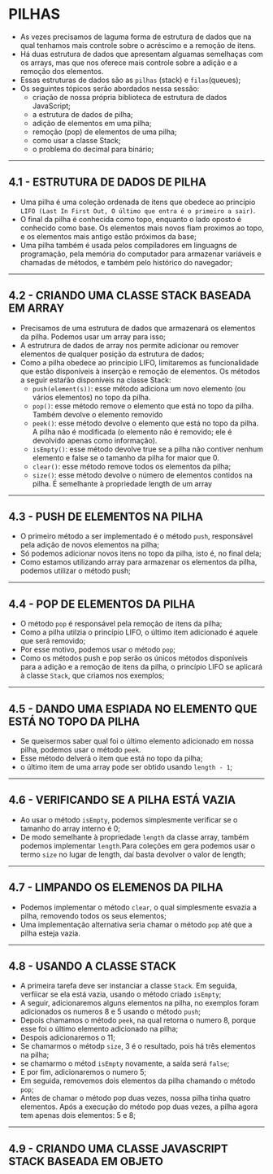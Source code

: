 # PILHAS

- As vezes precisamos de laguma forma de estrutura de dados que na qual tenhamos mais controle sobre o acréscimo e a remoção de itens.
- Há duas estrutura de dados que apresentam alguamas semelhaças com os arrays, mas que nos oferece mais controle sobre a adição e a remoção dos elementos.
- Essas estruturas de dados são as `pilhas` (stack) e `filas`(queues);
- Os seguintes tópicos serão abordados nessa sessão:
  - criação de nossa própria biblioteca de estrutura de dados JavaScript;
  - a estrutura de dados de pilha;
  - adição de elementos em uma pilha;
  - remoção (pop) de elementos de uma pilha;
  - como usar a classe Stack;
  - o problema do decimal para binário;

---

## 4.1 - ESTRUTURA DE DADOS DE PILHA

- Uma pilha é uma coleção ordenada de itens que obedece ao princípio `LIFO (Last In First Out, O último que entra é o primeiro a sair)`.
- O final da pilha é conhecida como topo, enquanto o lado oposto é conhecido como base. Os elementos mais novos fiam proximos ao topo, e os elementos mais antigo estão próximos da base;
- Uma pilha também é usada pelos compiladores em linguagns de programação, pela memória do computador para armazenar variáveis e chamadas de métodos, e também pelo histórico do navegador;

---

## 4.2 - CRIANDO UMA CLASSE STACK BASEADA EM ARRAY

- Precisamos de uma estrutura de dados que armazenará os elementos da pilha. Podemos usar um array para isso;
- A estrutrura de dados de array nos permite adicionar ou remover elementos de qualquer posição da estrutura de dados;
- Como a pilha obedece ao princípio LIFO, limitaremos as funcionalidade que estão disponíveis à inserção e remoção de elementos. Os métodos a seguir estaŕão disponíveis na classe Stack:
  - `push(element(s))`: esse método adiciona um novo elemento (ou vários elementos) no topo da pilha.
  - `pop()`: esse método remove o elemento que está no topo da pilha. Também devolve o elemento removido
  - `peek()`: esse método devolve o elemento que está no topo da pilha. A pilha não é modificada (o elemento não é removido; ele é devolvido apenas como informação).
  - `isEmpty()`: esse método devolve true se a pilha não contiver nenhum elemento e false se o tamanho da pilha for maior que 0.
  - `clear()`: esse método remove todos os elementos da pilha;
  - `size()`: esse método devolve o número de elementos contidos na pilha. É semelhante à propriedade length de um array

---

## 4.3 - PUSH DE ELEMENTOS NA PILHA

- O primeiro método a ser implementado é o método `push`, responsável pela adição de novos elementos na pilha;
- Só podemos adicionar novos itens no topo da pilha, isto é, no final dela;
- Como estamos utilizando array para armazenar os elementos da pilha, podemos utilizar o método push;

---

## 4.4 - POP DE ELEMENTOS DA PILHA

- O método `pop` é responsável pela remoção de itens da pilha;
- Como a pilha utilzia o princípio LIFO, o último item adicionado é aquele que será removido;
- Por esse motivo, podemos usar o método `pop`;
- Como os métodos push e pop serão os únicos métodos disponíveis para a adição e a remoção de itens da pilha, o princípio LIFO se aplicará à classe `Stack`, que criamos nos exemplos;

---

## 4.5 - DANDO UMA ESPIADA NO ELEMENTO QUE ESTÁ NO TOPO DA PILHA

- Se queisermos saber qual foi o último elemento adicionado em nossa pilha, podemos usar o método `peek`.
- Esse método delverá o item que está no topo da pilha;
- o último item de uma array pode ser obtido usando `length - 1`;

---

## 4.6 - VERIFICANDO SE A PILHA ESTÁ VAZIA

- Ao usar o método `isEmpty`, podemos simplesmente verificar se o tamanho do array interno é 0;
- De modo semelhante à propriedade `length` da classe array, também podemos implementar `length`.Para coleções em gera podemos usar o termo `size` no lugar de length, daí basta devolver o valor de length;

---

## 4.7 - LIMPANDO OS ELEMENOS DA PILHA

- Podemos implementar o método `clear`, o qual simplesmente esvazia a pilha, removendo todos os seus elementos;
- Uma implementação alternativa seria chamar o método `pop` até que a pilha esteja vazia.

---

## 4.8 - USANDO A CLASSE STACK

- A primeira tarefa deve ser instanciar a classe `Stack`. Em seguida, verfiicar se ela está vazia, usando o método criado `isEmpty`;
- A seguir, adicionaremos alguns elementos na pilha, no exemplos foram adicionados os numeros 8 e 5 usando o método `push`;
- Depois chamamos o método `peek`, na qual retorna o numero 8, porque esse foi o último elemento adicionado na pilha;
- Despois adicionaremos o 11;
- Se chamarmos o métodp `size`, 3 é o resultado, pois há três elementos na pilha;
- se chamarmo o métod `isEmpty` novamente, a saída será `false`;
- E por fim, adicionaremos o numero 5;
- Em seguida, removemos dois elementos da pilha chamando o método `pop`;
- Antes de chamar o método pop duas vezes, nossa pilha tinha quatro elementos. Após a execução do método pop duas vezes, a pilha agora tem apenas dois elementos: 5 e 8;

---

## 4.9 - CRIANDO UMA CLASSE JAVASCRIPT STACK BASEADA EM OBJETO

